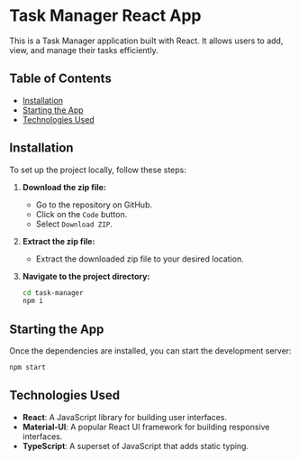 # Task Manager React App

This is a Task Manager application built with React. It allows users to add, view, and manage their tasks efficiently.

## Table of Contents

- [Installation](#installation)
- [Starting the App](#starting-the-app)
- [Technologies Used](#technologies-used)

## Installation

To set up the project locally, follow these steps:

1. **Download the zip file:**
   - Go to the repository on GitHub.
   - Click on the `Code` button.
   - Select `Download ZIP`.

2. **Extract the zip file:**
   - Extract the downloaded zip file to your desired location.

3. **Navigate to the project directory:**
   ```sh
   cd task-manager
   npm i
   ```
## Starting the App

Once the dependencies are installed, you can start the development server:

```sh
npm start
```

## Technologies Used

- **React**: A JavaScript library for building user interfaces.
- **Material-UI**: A popular React UI framework for building responsive interfaces.
- **TypeScript**: A superset of JavaScript that adds static typing.
